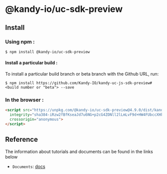 # @kandy-io/uc-sdk-preview

## Install

### Using npm :

`$ npm install @kandy-io/uc-sdk-preview`

#### Install a particular build :

To install a particular build branch or beta branch with the Github URL, run:

`$ npm install https://github.com/Kandy-IO/kandy-uc-js-sdk-preview#<build number or "beta"> --save`

### In the browser :
```html
<script src="https://unpkg.com/@kandy-io/uc-sdk-preview@4.9.0/dist/kandy.js"
  integrity="sha384-iRzw2fBfKseaJd7u6NG+p2cG4ZONll2lLmLvF9d+HW4FUbccXHkzFbzLGjUkeVC/"
  crossorigin="anonymous">
</script>
```
## Reference

The information about tutorials and documents can be found in the links below

* `Documents`: [docs](https://kandy-io.github.io/kandy-uc-js-sdk-preview/docs)



